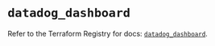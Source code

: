 # `datadog_dashboard`

Refer to the Terraform Registry for docs: [`datadog_dashboard`](https://registry.terraform.io/providers/datadog/datadog/3.63.0/docs/resources/dashboard).
